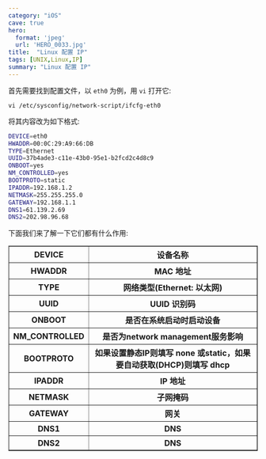 ```yaml
---
category: "iOS"
cave: true
hero:
  format: 'jpeg'
  url: 'HERO_0033.jpg'
title:  "Linux 配置 IP"
tags: [UNIX,Linux,IP]
summary: "Linux 配置 IP"
---
```

首先需要找到配置文件，以 `eth0` 为例，用 `vi` 打开它:

`vi /etc/sysconfig/network-script/ifcfg-eth0`

将其内容改为如下格式:

```sh
DEVICE=eth0
HWADDR=00:0C:29:A9:66:DB
TYPE=Ethernet
UUID=37b4ade3-c11e-43b0-95e1-b2fcd2c4d8c9
ONBOOT=yes
NM_CONTROLLED=yes
BOOTPROTO=static
IPADDR=192.168.1.2
NETMASK=255.255.255.0
GATEWAY=192.168.1.1
DNS1=61.139.2.69
DNS2=202.98.96.68
```

下面我们来了解一下它们都有什么作用:

<table border="1" class="table table-bordered table-striped table-condensed">
<tr><th>DEVICE</th><th>设备名称</th></tr>
<tr><th>HWADDR</th><th>MAC 地址</th></tr>
<tr><th>TYPE</th><th>网络类型(Ethernet: 以太网)</th></tr>
<tr><th>UUID</th><th>UUID 识别码</th></tr>
<tr><th>ONBOOT</th><th>是否在系统启动时启动设备</th></tr>
<tr><th>NM_CONTROLLED</th><th>是否为network management服务影响</th></tr>
<tr><th>BOOTPROTO</th><th>如果设置静态IP则填写 none 或static，如果要自动获取(DHCP)则填写 dhcp</th></tr>
<tr><th>IPADDR</th><th>IP 地址</th></tr>
<tr><th>NETMASK</th><th>子网掩码</th></tr>
<tr><th>GATEWAY</th><th>网关</th></tr>
<tr><th>DNS1</th><th>DNS</th></tr>
<tr><th>DNS2</th><th>DNS</th></tr>
</table>
